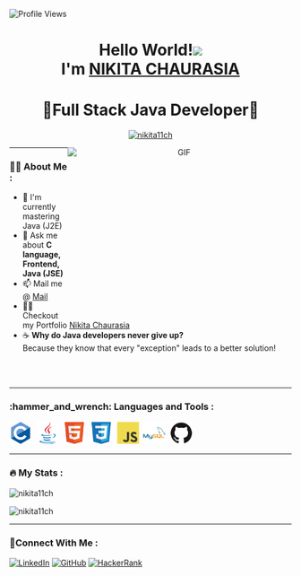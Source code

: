 ![Profile Views](https://komarev.com/ghpvc/?username=nikita11ch&color=brightgreen)

<h1 align="center"><b>Hello World!</b><img src="https://media.giphy.com/media/hvRJCLFzcasrR4ia7z/giphy.gif" width="30px"/>
<br>
I'm <a href="https://100rabhcsmc.github.io/Me.io/" target="blank">NIKITA CHAURASIA</a>
</h1>

<h1 align="center"><b>🚀Full Stack Java Developer</b>🚀</h1>

<p align="center"> <a href="https://github.com/ryo-ma/github-profile-trophy"><img src="https://github-profile-trophy.vercel.app/?username=nikita11ch" alt="nikita11ch" /></a> </p>


<p align="center"><img align="right" height="300" width="400" alt="GIF" src="https://user-images.githubusercontent.com/74038190/221352975-94759904-aa4c-4032-a8ab-b546efb9c478.gif"></p>
<hr>

### :woman_technologist: About Me :
- 🌱 I'm currently mastering Java (J2E)
- 💬 Ask me about **C language, Frontend, Java (JSE)**
- 📫 Mail me @ <a href ="nikitachaurasia755@gmail.com">Mail</a>
- 👨‍💻 Checkout my Portfolio <a href ="https://nikita11ch.github.io/My-Portfolio/">Nikita Chaurasia</a>
- ☕ <b>Why do Java developers never give up?</b>
  <br>Because they know that every "exception" leads to a better solution! 
<br>
<br>
<hr>

<h3>:hammer_and_wrench: Languages and Tools :</h3>
<div>
  <img src="https://github.com/devicons/devicon/blob/master/icons/c/c-original.svg" title="C" alt="C" width="40" height="40"/>&nbsp;
  <img src="https://github.com/devicons/devicon/blob/master/icons/java/java-original.svg" title="Java" alt="Java" width="40" height="40"/>&nbsp;
  <img src="https://github.com/devicons/devicon/blob/master/icons/html5/html5-original.svg" title="HTML5" alt="HTML" width="40" height="40"/>&nbsp;
  <img src="https://github.com/devicons/devicon/blob/master/icons/css3/css3-original.svg" title="CSS3" alt="CSS" width="40" height="40"/>&nbsp;
  <img src="https://github.com/devicons/devicon/blob/master/icons/javascript/javascript-original.svg" title="JavaScript" alt="JavaScript" width="40" height="40"/>&nbsp;
  <img src="https://github.com/devicons/devicon/blob/master/icons/mysql/mysql-original-wordmark.svg" title="MySQL"  alt="MySQL" width="40" height="40"/>&nbsp;
  <img src="https://github.com/devicons/devicon/blob/master/icons/github/github-original.svg" title="GitHub" **alt="GitHub" width="40" height="40"/>  
</div>
<hr>

### :fire: My Stats :
<p><img align="center" src="https://github-readme-streak-stats.herokuapp.com/?user=nikita11ch" alt="nikita11ch" /></p> 
<p><img align="center" src="https://github-readme-stats.vercel.app/api/top-langs?username=nikita11ch&show_icons=true&locale=en&layout=compact" alt="nikita11ch" /></p>
<hr>


<h3 align="left">🤝Connect With Me :</h3>
<p align="left">
  <a target="_blank" href="https://www.linkedin.com/in/nikita-chaurasia">
    <img src="https://img.icons8.com/doodle/40/000000/linkedin--v2.png" alt="LinkedIn"></a>
  <a target="_blank" href="https://github.com/nikita11ch">
    <img src="https://img.icons8.com/doodle/40/000000/github--v1.png" alt="GitHub"></a>
  <a target="_blank" href="https://www.hackerrank.com/profile/nikitachaurasia2">
    <img src="https://img.shields.io/badge/-HackerRank-black?style=flat&logo=hackerrank" alt="HackerRank"></a>
</p>





